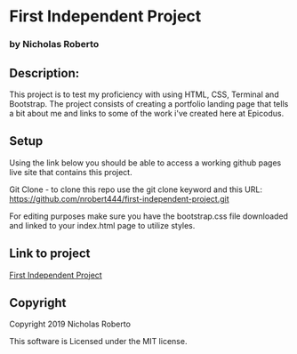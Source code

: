 # First Independent Project
### by Nicholas Roberto

## Description:

This project is to test my proficiency with using HTML, CSS, Terminal and Bootstrap. The project consists of creating a portfolio landing page that tells a bit about me and links to some of the work i've created here at Epicodus.

## Setup

Using the link below you should be able to access a working github pages live site that contains this project.

Git Clone - to clone this repo use the git clone keyword and this URL: https://github.com/nrobert444/first-independent-project.git

For editing purposes make sure you have the bootstrap.css file downloaded and linked to your index.html page to utilize styles.



## Link to project

[First Independent Project](nrobert444.github.io/first-independent-project/)

## Copyright

Copyright 2019 Nicholas Roberto

This software is Licensed under the MIT license.
